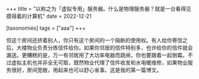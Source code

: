 +++
title = "以称之为「虚拟专用」服务器。什么是物理服务器？就是一台看得见摸得着的计算机"
date = 2022-12-21

[taxonomies]
tags = ["aaa"]
+++

但这个房间还挤着别人，你只有这个房间的一个隔断的使用权。有人给你寄信之后，大楼物业负责分拣信件给你。如果你邻居的信件特别多，也许给你的信件就会漏送。更糟糕的是，万一有邻居用了大功率电器而跳闸，你也要跟着一起倒霉。不过虚拟主机也并非全无可取，既然物业代理了信件收发和水电暖维修，如果物业服务很好，房间宽敞，用起来也可以舒心省事。这是我的第一篇博文。

<!-- more -->